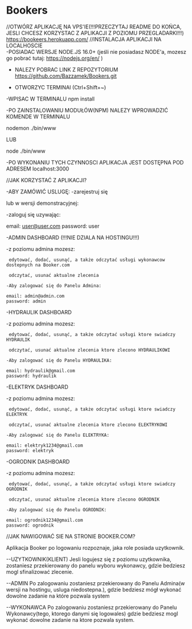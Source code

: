 # Bookers

//OTWÓRZ APLIKACJĘ NA VPS'IE(!!!PRZECZYTAJ README DO KOŃCA, JESLI CHCESZ KORZYSTAC Z APLIKACJI Z POZIOMU PRZEGLADARKI!!!)
 https://bookeers.herokuapp.com/
//INSTALACJA APLIKACJI NA LOCALHOSCIE                                                                     
-POSIADAC WERSJE NODE.JS 16.0+
(jeśli nie posiadasz NODE'a, mozesz go pobrać tutaj: https://nodejs.org/en/ )
- NALEZY POBRAC LINK Z REPOZYTORIUM
 https://github.com/Bazzamek/Bookers.git

- OTWORZYC TERMINAl (Ctrl+Shift+~)                                                                   

-WPISAC W TERMINALU 
   npm install

-PO ZAINSTALOWANIU MODUŁÓW(NPM) NALEZY WPROWADZIĆ KOMENDE W TERMINALU

   nodemon ./bin/www

LUB

   node ./bin/www

-PO WYKONANIU TYCH CZYNNOSCI APLIKACJA JEST DOSTĘPNA POD ADRESEM
   localhost:3000

//JAK KORZYSTAĆ Z APLIKACJI?

-ABY ZAMÓWIĆ USLUGĘ:
 -zarejestruj się

 lub w wersji demonstracyjnej:

 -zaloguj się uzywając:

   email: user@user.com
   password: user

-ADMIN DASHBOARD (!!!NIE DZIALA NA HOSTINGU!!!)
  
   -z poziomu admina mozesz:
     
     edytować, dodać, usunąć, a także odczytać usługi wykonawcow dostepnych na Booker.com

     odczytać, usunać aktualne zlecenia

    -Aby zalogować się do Panelu Admina:

    email: admin@admin.com
    password: admin

-HYDRAULIK DASHBOARD

   -z poziomu admina mozesz:
     
     edytować, dodać, usunąć, a także odczytać usługi ktore swiadczy HYDRAULIK

     odczytać, usunać aktualne zlecenia ktore zlecono HYDRAULIKOWI

    -Aby zalogować się do Panelu HYDRAULIKA:

    email: hydraulik@gmail.com
    password: hydraulik

-ELEKTRYK DASHBOARD

   -z poziomu admina mozesz:
     
     edytować, dodać, usunąć, a także odczytać usługi ktore swiadczy ELEKTRYK

     odczytać, usunać aktualne zlecenia ktore zlecono ELEKTRYKOWI

    -Aby zalogować się do Panelu ELEKTRYKA:

    email: elektryk1234@gmail.com
    password: elektryk

-OGRODNIK DASHBOARD

   -z poziomu admina mozesz:
     
     edytować, dodać, usunąć, a także odczytać usługi ktore swiadczy OGRODNIK

     odczytać, usunać aktualne zlecenia ktore zlecono OGRODNIK

    -Aby zalogować się do Panelu OGRODNIK:

    email: ogrodnik1234@gmail.com
    password: ogrodnik


//JAK NAWIGOWAĆ SIE NA STRONIE BOOKER.COM?
  
  Aplikacja Booker po logowaniu rozpoznaje, jaka role posiada uzytkownik. 
 
 --UZYTKOWNIK(KLIENT)
  Jesli logujesz się z poziomu uzytkownika, zostaniesz przekierowany do panelu wyboru wykonawcy,
  gdzie bedziesz mogl sfinalizować zlecenie.

--ADMIN
  Po zalogowaniu zostaniesz przekierowany do Panelu Admina(w wersji na hostingu, usluga niedostepna.),
  gdzie bedziesz mógł wykonać dowolne zadanie na które pozwala system

--WYKONAWCA
  Po zalogowaniu zostaniesz przekierowany do Panelu Wykonawcy(tego, ktorego danymi się logowales)
  gdzie bedziesz mogl wykonać dowolne zadanie na ktore pozwala system.







  




